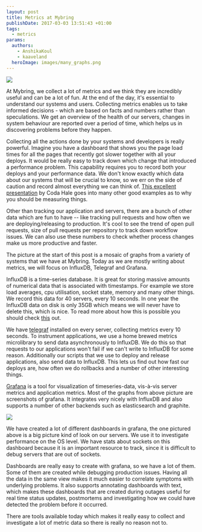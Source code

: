 ```yaml
---
layout: post
title: Metrics at Mybring
publishDate: 2017-03-03 13:51:43 +01:00
tags:
  - metrics
params:
  authors:
    - AnshikaKoul
    - kaaveland
  heroImage: images/many_graphs.png
---
```


![](images/many_graphs.png)

At Mybring, we collect a lot of metrics and we think they are incredibly useful and can be a lot of fun. At the end of the day, it's essential to understand our systems and users. Collecting metrics enables us to take informed decisions - which are based on facts and numbers rather than speculations. We get an overview of the health of our servers, changes in system behaviour are reported over a period of time, which helps us in discovering problems before they happen.

Collecting all the actions done by your systems and developers is really powerful. Imagine you have a dashboard that shows you the page load times for all the pages that recently got slower together with all your deploys. It would be really easy to track down which change that introduced a performance problem. This capability requires you to record both your deploys and your performance data. We don't know exactly which data about our systems that will be crucial to know, so we err on the side of caution and record almost everything we can think of. [This excellent presentation](https://www.youtube.com/watch?v=czes-oa0yik) by Coda Hale goes into many other good examples as to why you should be measuring things.

Other than tracking our application and servers, there are a bunch of other data which are fun to have -- like tracking pull requests and how often we are deploying/releasing to production. It's cool to see the trend of open pull requests, size of pull requests per repository to track down workflow issues. We can also use these numbers to check whether process changes make us more productive and faster.

The picture at the start of this post is a mosaic of graphs from a variety of systems that we have at Mybring. Today as we are mostly writing about metrics, we will focus on InfluxDB, Telegraf and Grafana.

InfluxDB is a time-series database. It is great for storing massive amounts of numerical data that is associated with timestamps. For example we store load averages, cpu utilisation, socket state, memory and many other things. We record this data for 40 servers, every 10 seconds. In one year the InfluxDB data on disk is only 35GB which means we will never have to delete this, which is nice. To read more about how this is possible you should check [this](https://docs.influxdata.com/influxdb/v1.2/concepts/insights_tradeoffs/) out.

We have [telegraf](https://docs.influxdata.com/telegraf/v1.2/) installed on every server, collecting metrics every 10 seconds. To instrument applications, we use a home brewed metrics microlibrary to send data asynchronously to InfluxDB. We do this so that requests to our applications won't fail if we can't write to InfluxDB for some reason. Additionally our scripts that we use to deploy and release applications, also send data to InfluxDB. This lets us find out how fast our deploys are, how often we do rollbacks and a number of other interesting things.

[Grafana](http://grafana.org/) is a tool for visualization of timeseries-data, vis-à-vis server metrics and application metrics. Most of the graphs from above picture are screenshots of grafana. It integrates very nicely with InfluxDB and also supports a number of other backends such as elasticsearch and graphite.

![](images/system_info.png)

We have created a lot of different dashboards in grafana, the one pictured above is a big picture kind of look on our servers. We use it to investigate performance on the OS level. We have stats about sockets on this dashboard because it is an important resource to track, since it is difficult to debug servers that are out of sockets.

Dashboards are really easy to create with grafana, so we have a lot of them. Some of them are created while debugging production issues. Having all the data in the same view makes it much easier to correlate symptoms with underlying problems. It also supports annotating dashboards with text, which makes these dashboards that are created during outages useful for real time status updates, postmortems and investigating how we could have detected the problem before it occurred.

There are tools available today which makes it really easy to collect and investigate a lot of metric data so there is really no reason not to.
